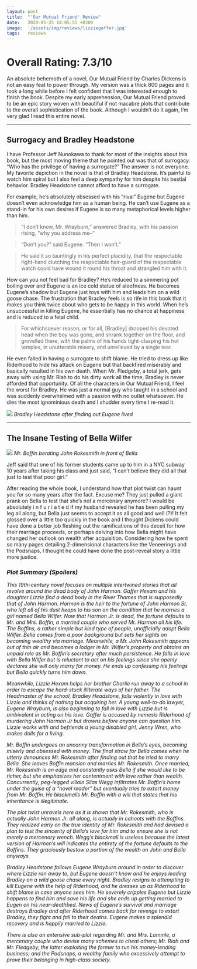 ```yaml
---
layout: post
title:  "'Our Mutual Friend' Review"
date:   2020-05-25 18:05:55 +0300
image:  '/assets/img/reviews/lizziegaffer.jpg'
tags:   reviews
---
```


# Overall Rating: 7.3/10

An absolute behemoth of a novel, Our Mutual Friend by Charles Dickens is not an easy feat to power through. My version was a thick 800 pages and it took a long while before I felt confident that I was interested enough to finish the book. Despite my early apprehension, Our Mutual Friend proved to be an epic story woven with beautiful if not macabre plots that contribute to the overall sophistication of the book. Although I wouldn’t do it again, I’m very glad I read this entire novel.

--- 

## Surrogacy and Bradley Headstone

I have Professor Jeff Nunokawa to thank for most of the insights about this book, but the most moving theme that he pointed out was that of surrogacy. “Who has the privilege of having a surrogate?” The answer is not everyone. My favorite depiction in the novel is that of Bradley Headstone. It’s painful to watch him spiral but I also feel a deep sympathy for him despite his bestial behavior. Bradley Headstone cannot afford to have a surrogate.

For example, he’s absolutely obsessed with his “rival” Eugene but Eugene doesn’t even acknowledge him as a human being. He can’t use Eugene as a stand-in for his own desires if Eugene is so many metaphorical levels higher than him.

>“I don’t know, Mr. Wrayburn,” answered Bradley, with his passion rising, “why you address me–“

> “Don’t you?” said Eugene. “Then I won’t.”

> He said it so tauntingly in his perfect placidity, that the respectable right-hand clutching the respectable hair-guard of the respectable watch could have wound it round his throat and strangled him with it.

How can you not feel bad for Bradley? He’s reduced to a simmering pot boiling over and Eugene is an ice cold statue of aloofness. He becomes Eugene’s shadow but Eugene just toys with him and leads him on a wild goose chase. The frustration that Bradley feels is so rife in this book that it makes you think twice about who gets to be happy in this world. When he’s unsuccessful in killing Eugene, he essentially has no chance at happiness and is reduced to a fetal child.

> For whichsoever reason, or for all, [Bradley] drooped his devoted head when the boy was gone, and shrank together on the floor, and grovelled there, with the palms of his hands tight-clasping his hot temples, in unutterable misery, and unrelieved by a single tear.

He even failed in having a surrogate to shift blame. He tried to dress up like Riderhood to hide his attack on Eugene but that backfired miserably and basically resulted in his own death. When Mr. Fledgeby, a total jerk, gets away with using Mr. Riah to do his dirty work all the time, Bradley is never afforded that opportunity. Of all the characters in Our Mutual Friend, I feel the worst for Bradley. He was just a normal guy who taught in a school and was suddenly overwhelmed with a passion with no outlet whatsoever. He dies the most ignominious death and I shudder every time I re-read it.

![]({{site.baseurl}}/assets/img/reviews/bradley.jpg)
*Bradley Headstone after finding out Eugene lived*

---

## The Insane Testing of Bella Wilfer

![]({{site.baseurl}}/assets/img/reviews/boffin.jpg)
*Mr. Boffin berating John Rokesmith in front of Bella*

Jeff said that one of his former students came up to him in a NYC subway 10 years after taking his class and just said, “I can’t believe they did all that just to test that poor girl.”

After reading the whole book, I understand how that plot twist can haunt you for so many years after the fact. Excuse me? They just pulled a giant prank on Bella to test that she’s not a mercenary anymore? I would be absolutely i n f u r i a t e d if my husband revealed he has been pulling my leg all along, but Bella just seems to accept it as all good and well (?)! It felt glossed over a little too quickly in the book and I thought Dickens could have done a better job fleshing out the ramifications of this deceit for how their marriage proceeds, or perhaps delving into how Bella might have changed her outlook on wealth after acquisition. Considering how he spent so many pages detailing 2-dimensional characters like the Veneerings and the Podsnaps, I thought he could have done the post-reveal story a little more justice.

### *Plot Summary (Spoilers)*

*This 19th-century novel focuses on multiple intertwined stories that all revolve around the dead body of John Harmon. Gaffer Hexam and his daughter Lizzie find a dead body in the River Thames that is supposedly that of John Harmon. Harmon is the heir to the fortune of John Harmon Sr, who left all of his dust heaps to his son on the condition that he marries a girl named Bella Wilfer. Now that Harmon Jr. is dead, the fortune defaults to Mr. and Mrs. Boffin, a married couple who served Mr. Harmon all his life. The Boffins, a rather simple but kind type of people, unofficially adopt Bella Wilfer. Bella comes from a poor background but sets her sights on becoming wealthy via marriage. Meanwhile, a Mr. John Rokesmith appears out of thin air and becomes a lodger in Mr. Wilfer’s property and obtains an unpaid role as Mr. Boffin’s secretary after much persistence. He falls in love with Bella Wilfer but is reluctant to act on his feelings since she openly declares she will only marry for money. He ends up confessing his feelings but Bella quickly turns him down.*

*Meanwhile, Lizzie Hexam helps her brother Charlie run away to a school in order to escape the hard-stuck illiterate ways of her father. The Headmaster of the school, Bradley Headstone, falls violently in love with Lizzie and thinks of nothing but acquiring her. A young well-to-do lawyer, Eugene Wrayburn, is also beginning to fall in love with Lizzie but is ambivalent in acting on his love. Gaffer is accused by nemesis Riderhood of murdering John Harmon Jr but drowns before anyone can question him. Lizzie works with and befriends a young disabled girl, Jenny Wren, who makes dolls for a living.*

*Mr. Boffin undergoes an uncanny transformation in Bella’s eyes, becoming miserly and obsessed with money. The final straw for Bella comes when he utterly denounces Mr. Rokesmith after finding out that he tried to marry Bella. She leaves Boffin mansion and marries Mr. Rokesmith. Once married, Mr. Rokesmith is on edge and constantly asks Bella if she would like to be richer, but she emphasizes her contentment with love rather than wealth. Concurrently, peg-legged villain Silas Wegg infiltrates Mr. Boffin’s home under the guise of a “novel reader” but eventually tries to extort money from Mr. Boffin. He blackmails Mr. Boffin with a will that states that his inheritance is illegitimate.*

*The plot twist unravels here as it is shown that Mr. Rokesmith, who is actually John Harmon Jr. all along, is actually in cahoots with the Boffins. They realized early on the true identity of Mr. Rokesmith and had devised a plan to test the sincerity of Bella’s love for him and to ensure she is not merely a mercenary wench. Wegg’s blackmail is useless because the latest version of Harmon’s will indicates the entirety of the fortune defaults to the Boffins. They graciously bestow a portion of the wealth on John and Bella anyways.*

*Bradley Headstone follows Eugene Wrayburn around in order to discover where Lizzie ran away to, but Eugene doesn’t know and he enjoys leading Bradley on a wild goose chase every night. Bradley resigns to attempting to kill Eugene with the help of Riderhood, and he dresses up as Riderhood to shift blame in case anyone sees him. He severely cripples Eugene but Lizzie happens to find him and save his life and she ends up getting married to Eugen on his near-deathbed. News of Eugene’s survival and marriage destroys Bradley and after Riderhood comes back for revenge to extort Bradley, they fight and fall to their deaths. Eugene makes a splendid recovery and is happily married to Lizzie.*

*There is also an extensive sub-plot regarding Mr. and Mrs. Lammle, a mercenary couple who devise many schemes to cheat others; Mr. Riah and Mr. Fledgeby, the latter exploiting the former to run his money-lending business; and the Podsnaps, a wealthy family who excessively attempt to prove their belonging in high-class society.*

